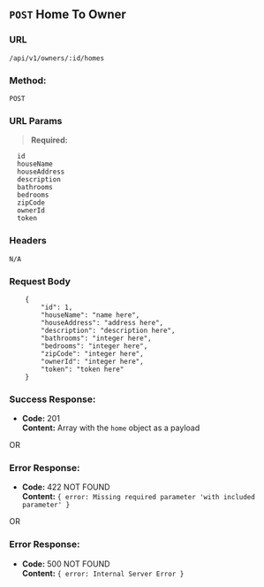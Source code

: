 ## `POST` Home To Owner

### **URL**

`/api/v1/owners/:id/homes`

### **Method:**

`POST`

### **URL Params**

> **Required:**

```
  id
  houseName
  houseAddress
  description
  bathrooms
  bedrooms
  zipCode
  ownerId
  token
```


### **Headers**

`N/A`

### **Request Body**

```
    {
        "id": 1,
        "houseName": "name here",
        "houseAddress": "address here",
        "description": "description here",
        "bathrooms": "integer here",
        "bedrooms": "integer here",
        "zipCode": "integer here",
        "ownerId": "integer here",
        "token": "token here"
    }
```

### **Success Response:**
  * **Code:** 201 <br />
    **Content:** Array with the `home` object as a payload<br />

  OR

### **Error Response:**
  * **Code:** 422 NOT FOUND <br />
    **Content:** `{ error: Missing required parameter 'with included parameter' }`

  OR

### **Error Response:**
  * **Code:** 500 NOT FOUND <br />
    **Content:** `{ error: Internal Server Error }`
